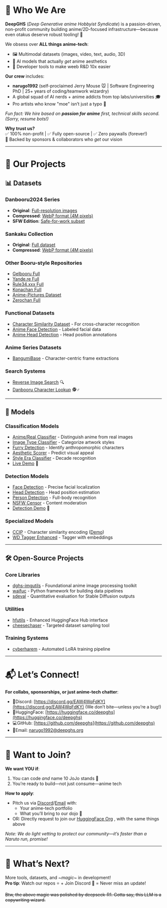 
# 🌟 Who We Are  

**DeepGHS** (*Deep Generative anime Hobbyist Syndicate*) is a passion-driven, non-profit community building anime/2D-focused infrastructure—because even otakus deserve robust tooling! 🎨  

We obsess over **ALL things anime-tech**:  
- 🖼️ Multimodal datasets (images, video, text, audio, 3D)  
- 🤖 AI models that actually *get* anime aesthetics  
- 🔧 Developer tools to make weeb R&D 10x easier  

**Our crew** includes:  
- **narugo1992** (self-proclaimed Jerry Mouse 🐭 | Software Engineering PhD | 25+ years of coding/teamwork wizardry)  
- A global squad of AI nerds + anime addicts from top labs/universities 🎓  
- Pro artists who know "moe" isn’t just a typo 🎨  

*Fun fact: We hire based on* ***passion for anime*** *first, technical skills second. (Sorry, resume bots!)*  

**Why trust us?**  
✅ 100% non-profit | ✅ Fully open-source | ✅ Zero paywalls (forever!)  
💖 Backed by sponsors & collaborators who *get* our vision  

---

# 🚀 Our Projects

## 📊 Datasets

### **Danbooru2024 Series**  
- **Original**: [Full-resolution images](https://huggingface.co/datasets/deepghs/danbooru2024)  
- **Compressed**: [WebP format (4M pixels)](https://huggingface.co/datasets/deepghs/danbooru2024-webp-4Mpixel)  
- **SFW Edition**: [Safe-for-work subset](https://huggingface.co/datasets/deepghs/danbooru2024-sfw)  

### **Sankaku Collection**  
- **Original**: [Full dataset](https://huggingface.co/datasets/deepghs/sankaku_full)  
- **Compressed**: [WebP format (4M pixels)](https://huggingface.co/datasets/deepghs/sankaku-webp-4Mpixel)  

### **Other Booru-style Repositories**  
- [Gelbooru Full](https://huggingface.co/datasets/deepghs/gelbooru_full)  
- [Yande.re Full](https://huggingface.co/datasets/deepghs/yande_full)  
- [Rule34.xxx Full](https://huggingface.co/datasets/deepghs/rule34_full)  
- [Konachan Full](https://huggingface.co/datasets/deepghs/konachan_full)  
- [Anime-Pictures Dataset](https://huggingface.co/datasets/deepghs/anime_pictures_full)  
- [Zerochan Full](https://huggingface.co/datasets/deepghs/zerochan_full)  

### **Functional Datasets**  
- [Character Similarity Dataset](https://huggingface.co/datasets/deepghs/character_similarity) - For cross-character recognition  
- [Anime Face Detection](https://huggingface.co/datasets/deepghs/anime_face_detection) - Labeled facial data  
- [Anime Head Detection](https://huggingface.co/datasets/deepghs/anime_head_detection) - Head position annotations  

### **Anime Series Datasets**  
- [BangumiBase](https://huggingface.co/BangumiBase) - Character-centric frame extractions  

### **Search Systems**  
- [Reverse Image Search](https://huggingface.co/spaces/deepghs/search_image_by_image) 🔍  
- [Danbooru Character Lookup](https://huggingface.co/spaces/deepghs/danbooru_character_search) 🕵️♂️  

---

## 🤖 Models

### **Classification Models**  
- [Anime/Real Classifier](https://huggingface.co/deepghs/anime_real_cls) - Distinguish anime from real images  
- [Image Type Classifier](https://huggingface.co/deepghs/anime_classification) - Categorize artwork styles  
- [Furry Detection](https://huggingface.co/deepghs/anime_furry) - Identify anthropomorphic characters  
- [Aesthetic Scorer](https://huggingface.co/deepghs/anime_aesthetic) - Predict visual appeal  
- [Style Era Classifier](https://huggingface.co/deepghs/anime_style_ages) - Decade recognition  
- [Live Demo](https://huggingface.co/spaces/deepghs/anime_image_classification) 🧪  

### **Detection Models**  
- [Face Detection](https://huggingface.co/deepghs/anime_face_detection) - Precise facial localization  
- [Head Detection](https://huggingface.co/deepghs/anime_head_detection) - Head position estimation  
- [Person Detection](https://huggingface.co/deepghs/anime_person_detection) - Full-body recognition  
- [NSFW Censor](https://huggingface.co/deepghs/anime_censor_detection) - Content moderation  
- [Detection Demo](https://huggingface.co/spaces/deepghs/anime_object_detection) 🎯  

### **Specialized Models**  
- [CCIP](https://huggingface.co/deepghs/ccip) - Character similarity encoding ([Demo](https://huggingface.co/spaces/deepghs/ccip))  
- [WD Tagger Enhanced](https://huggingface.co/deepghs/wd14_tagger_with_embeddings) - Tagger with embeddings  

---

## 🛠️ Open-Source Projects

### **Core Libraries**  
- [dghs-imgutils](https://github.com/deepghs/imgutils) - Foundational anime image processing toolkit  
- [waifuc](https://github.com/deepghs/waifuc) - Python framework for building data pipelines  
- [sdeval](https://github.com/deepghs/sdeval) - Quantitative evaluation for Stable Diffusion outputs  

### **Utilities**  
- [hfutils](https://github.com/deepghs/hfutils) - Enhanced HuggingFace Hub interface  
- [cheesechaser](https://github.com/deepghs/cheesechaser) - Targeted dataset sampling tool  

### **Training Systems**  
- [cyberharem](https://github.com/deepghs/cyberharem) - Automated LoRA training pipeline  

---

# 📬 Let’s Connect!  

**For collabs, sponsorships, or just anime-tech chatter**: 

- 💬Discord: [https://discord.gg/EAW4WqFdKY](https://discord.gg/EAW4WqFdKY)  (We don’t bite—unless you’re a bug!)  
- 🤗HuggingFace: [https://huggingface.co/deepghs](https://huggingface.co/deepghs)  
- 💻GitHub: [https://github.com/deepghs](https://github.com/deepghs)  
- 📧Email: [narugo1992@deepghs.org](mailto:narugo1992@deepghs.org)  

---

# 🎯 Want to Join?  

**We want YOU if**:  
1. You can code *and* name 10 JoJo stands 💪  
2. You’re ready to build—not just consume—anime tech  

**How to apply**:  
- Pitch us via [Discord](https://discord.gg/EAW4WqFdKY)/[Email](mailto:narugo1992@deepghs.org) with:  
  - Your anime-tech portfolio  
  - What you’ll bring to our dojo 🥋  
- OR: Directly request to join our [HuggingFace Org](https://huggingface.co/deepghs) , with the same things above

*Note: We do light vetting to protect our community—it’s faster than a Naruto run, promise!*  

---

# 🔮 What’s Next?  

More tools, datasets, and *~magic~* in development!  
**Pro tip**: Watch our repos ⭐ + Join Discord 👀 = Never miss an update!  

~~Btw, the above magic was polished by deepseek-R1. Gotta say, this LLM is a copywriting wizard.~~
